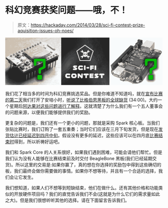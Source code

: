 # 科幻竞赛获奖问题——哦，不！

> 原文：<https://hackaday.com/2014/03/28/sci-fi-contest-prize-aquisition-issues-oh-noes/>

![sci-fi-contest-prize-woes](img/b3ca940ff2de068bfe1dc8a9e71cf372.png)

我们花了相当多的时间为科幻竞赛挑选奖品。但是你难道不知道吗，就在[宣布比赛的第二天](http://hackaday.com/2014/03/11/sci-fi-contest-prizes-make-you-drool-like-a-rancor/)我们打开了安培小时，[听说了比格伯恩黑板的全球缺货](http://www.theamphour.com/186-someone-is-watching-we-think-horme-hostility-hypochondriac/) (34:00)。大约一个星期后[阿达果对这些问题进行了解释](http://www.adafruit.com/blog/2014/03/17/beagleboneblack-supply-explained-and-more/)。这就清楚了为什么我们有一个五人董事会的问题来源，以便我们能够提供我们的奖励。

更复杂的问题是，我们还有一个更小的问题，那就是采购 Spark 核心板。当我们张贴比赛时，我们订购了一套五重奏；当时它们应该在三月下旬发货，但是现在[发货估计已经延迟到四月中旬](https://www.spark.io/)。假设没有更多的延迟，这些应该可以在四月底[比赛结束时](http://hackaday.io/page/276)得到，所以祈祷好运吧。

我们和 Spark Core 的人关系很好，如果我们遇到困难，可能会请他们帮忙。但是我们认为没有人能够在比赛结束前及时交付 BeagleBone 黑板(我们已经延期交货)。所以这里的交易是:如果你赢了，真的想在你选择的奖励包中得到这些确切的板，我们最终会做你需要做的事情。如果你不想等待，并且有一个合适的选择，我们会让它发生。

我们想知道，如果人们不想等到短缺结束，他们在做什么。还有其他价格和功能类似的开放硬件项目吗？我们的直觉告诉我们不会(这就是为什么它们的需求量如此之大)。但是我们很想听听其他的选择。请在下面留言告诉我们。